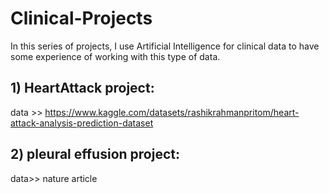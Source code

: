 # Clinical-Projects

 In this series of projects, I use Artificial Intelligence for clinical data to have some experience of working with this type of data.

 
## 1) HeartAttack project: 

data >> https://www.kaggle.com/datasets/rashikrahmanpritom/heart-attack-analysis-prediction-dataset
 



## 2) pleural effusion project: 
data>> nature article
